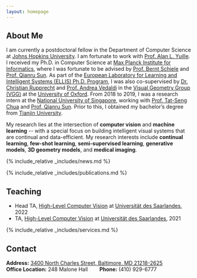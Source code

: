```yaml
---
layout: homepage
---
```


## About Me

I am currently a postdoctoral fellow in the Department of Computer Science at [Johns Hopkins University](https://cs.jhu.edu). I am fortunate to work with [Prof. Alan L. Yuille](https://www.cs.jhu.edu/~ayuille/). I received my Ph.D. in Computer Science at [Max Planck Institute for Informatics](https://www.mpi-inf.mpg.de/), where I was fortunate to be advised by [Prof. Bernt Schiele](https://people.mpi-inf.mpg.de/~schiele/) and [Prof. Qianru Sun](https://qianrusun.com/). As part of the [European Laboratory for Learning and Intelligent Systems (ELLIS) Ph.D. Program](https://ellis.eu/phd-postdoc), I was also co-supervised by [Dr. Christian Rupprecht](https://chrirupp.github.io/) and [Prof. Andrea Vedaldi](https://www.robots.ox.ac.uk/~vedaldi/) in the [Visual Geometry Group (VGG)](https://www.robots.ox.ac.uk/~vgg/) at the [University of Oxford](https://www.ox.ac.uk/). From 2018 to 2019, I was a research intern at the [National University of Singapore](https://www.comp.nus.edu.sg/), working with [Prof. Tat-Seng Chua](https://www.chuatatseng.com/) and [Prof. Qianru Sun](https://qianrusun.com/). Prior to this, I obtained my bachelor’s degree from [Tianjin University](http://www.tju.edu.cn/english/index.htm). 

My research lies at the intersection of **computer vision** and **machine learning** -- with a special focus on building intelligent visual systems that are continual and data-efficient. My research interests include **continual learning**, **few-shot learning**, **semi-supervised learning**, **generative models**, **3D geometry models**, and **medical imaging**.

<!--
<strong style="color:#e74d3c; font-weight:600">I am looking for a postdoc or research scientist position in the US and EU. I would appreciate a ping if you see a job I might fit.</strong>
-->

{% include_relative _includes/news.md %}

{% include_relative _includes/publications.md %}

## Teaching

<ul>
  <li>
    Head TA, <a href="https://www.mpi-inf.mpg.de/hlcv">High-Level Computer Vision</a> at <a href="https://www.uni-saarland.de/">Universität des Saarlandes</a>, 2022
  </li>
  <li>
    TA, <a href="https://www.mpi-inf.mpg.de/hlcv">High-Level Computer Vision</a> at <a href="https://www.uni-saarland.de/">Universität des Saarlandes</a>, 2021
  </li>
</ul>

{% include_relative _includes/services.md %}

## Contact
**Address:** [3400 North Charles Street, Baltimore, MD 21218-2625](https://www.google.com/maps/place/Malone+Hall,+3400+N+Charles+St,+Baltimore,+MD+21218/@39.3262085,-76.6253679,17z/data=!3m1!4b1!4m6!3m5!1s0x89c804de59b4d18d:0x2d92398f0946a9ad!8m2!3d39.3262044!4d-76.6208832!16s%2Fg%2F11b6g45l_1?coh=164777&entry=tt)
<br>
**Office Location:** 248 Malone Hall &nbsp;&nbsp;&nbsp;&nbsp;&nbsp;&nbsp; **Phone:** (410) 929-6777
